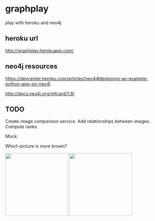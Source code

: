 graphplay
=========

play with heroku and neo4j

## heroku url

http://graphplay.herokuapp.com/

## neo4j resources

https://devcenter.heroku.com/articles/neo4j#deploying-an-example-python-app-on-neo4j

http://docs.neo4j.org/refcard/1.9/

## TODO

Create image comparison service.
Add relationships between images.
Compute ranks.

Mock:

Which picture is more brown?
<div>
<img width=200 height=200 src="http://upload.wikimedia.org/wikipedia/commons/0/07/Honeycrisp-Apple.jpg">
<img width=200 height=200 src="http://0.tqn.com/d/graphicssoft/1/0/A/M/1/Leaf-for-Template-or-Journaling.png">
</div>

